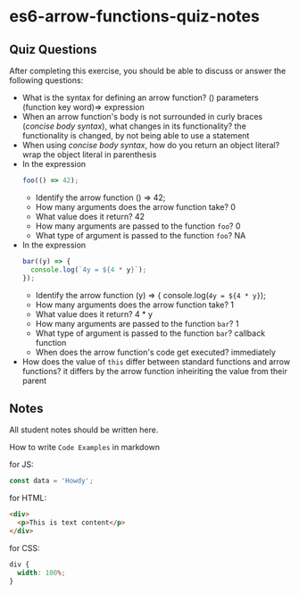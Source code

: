 # es6-arrow-functions-quiz-notes

## Quiz Questions

After completing this exercise, you should be able to discuss or answer the following questions:

- What is the syntax for defining an arrow function?
  () parameters (function key word)=> expression
- When an arrow function's body is not surrounded in curly braces (_concise body syntax_), what changes in its functionality?
  the functionality is changed, by not being able to use a statement
- When using _concise body syntax_, how do you return an object literal?
  wrap the object literal in parenthesis
- In the expression
  ```js
  foo(() => 42);
  ```
  - Identify the arrow function
    () => 42;
  - How many arguments does the arrow function take?
    0
  - What value does it return?
    42
  - How many arguments are passed to the function `foo`?
    0
  - What type of argument is passed to the function `foo`?
    NA
- In the expression
  ```js
  bar((y) => {
    console.log(`4y = ${4 * y}`);
  });
  ```
  - Identify the arrow function
    (y) => {
    console.log(`4y = ${4 * y}`);
  - How many arguments does the arrow function take?
    1
  - What value does it return?
    4 \* y
  - How many arguments are passed to the function `bar`?
    1
  - What type of argument is passed to the function `bar`?
    callback function
  - When does the arrow function's code get executed?
    immediately
- How does the value of `this` differ between standard functions and arrow functions?
  it differs by the arrow function inheiriting the value from their parent

## Notes

All student notes should be written here.

How to write `Code Examples` in markdown

for JS:

```javascript
const data = 'Howdy';
```

for HTML:

```html
<div>
  <p>This is text content</p>
</div>
```

for CSS:

```css
div {
  width: 100%;
}
```
